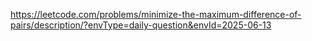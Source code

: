 https://leetcode.com/problems/minimize-the-maximum-difference-of-pairs/description/?envType=daily-question&envId=2025-06-13
